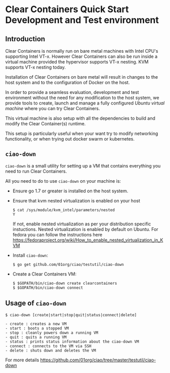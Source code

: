 
# Clear Containers Quick Start Development and Test environment

## Introduction

Clear Containers is normally run on bare metal machines with Intel CPU's
supporting Intel VT-x. However Clear Containers can also be run inside a virtual
machine provided the hypervisor supports VT-x nesting. KVM supports VT-x nesting
today.

Installation of Clear Containers on bare metal will result in changes to the host system
and to the configuration of Docker on the host.

In order to provide a seamless evaluation, development and test environment without
the need for any modification to the host system, we provide tools to
create, launch and manage a fully configured *Ubuntu virtual machine* where you can try
Clear Containers.

This virtual machine is also setup with all the dependencies to build and modify the
Clear Container(s) runtime.

This setup is particularly useful when your want try to modify networking functionality,
or when trying out docker swarm or kubernetes.


## ``ciao-down``

``ciao-down`` is a small utility for setting up a VM that contains everything you need to run
Clear Containers.

All you need to do to use ``ciao-down`` on your machine is:

* Ensure go 1.7 or greater is installed on the host system.
* Ensure that kvm nested virtualization is enabled on your host


   ```
   $ cat /sys/module/kvm_intel/parameters/nested
   Y
   ```

  If not, enable nested virtualization as per your distribution specific instuctions.
  Nested virtualization is enabled by default on Ubuntu.
  For fedora you can follow the instructions here https://fedoraproject.org/wiki/How_to_enable_nested_virtualization_in_KVM



* Install ``ciao-down``:

   ```
   $ go get github.com/01org/ciao/testutil/ciao-down
   ```

* Create a Clear Containers VM:


   ```
   $ $GOPATH/bin/ciao-down create clearcontainers
   $ $GOPATH/bin/ciao-down connect
   ```

## Usage of ``ciao-down``


```
$ ciao-down [create|start|stop|quit|status|connect|delete]

- create : creates a new VM
- start : boots a stopped VM
- stop : cleanly powers down a running VM
- quit : quits a running VM
- status : prints status information about the ciao-down VM
- connect : connects to the VM via SSH
- delete : shuts down and deletes the VM
```

For more details https://github.com/01org/ciao/tree/master/testutil/ciao-down
